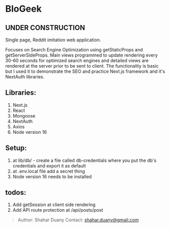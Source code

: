 # BloGeek

## UNDER CONSTRUCTION

Single page, Reddit imitation web application.

Focuses on Search Engine Optimization using getStaticProps and getServerSideProps.
Main views programmed to update rendering every 30-60 seconds for optimized search engines and detailed views are rendered at the server prior to be sent to client.
The functionality is basic but I used it to demonstrate the SEO and practice Next.js framework and it's NextAuth libraries.

## Libraries:
1. Next.js
2. React
3. Mongoose
4. NextAuth
5. Axios
6. Node version 16

## Setup:
1. at lib/db/ - create a file called db-credentials where you put the db's credentials and export it as default
2. at .env.local file add a secret thing
3. Node version 16 needs to be installed

## todos:
1. Add getSession at client side rendering
2. Add API route protection at /api/posts/post

> Author: Shahar Duany 
> Contact: shahar.duany@gmail.com